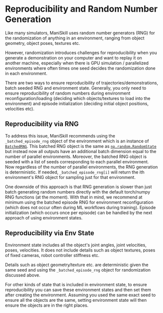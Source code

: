 # Reproducibility and Random Number Generation

Like many simulators, ManiSkill uses random number generators (RNG) for the randomization of anything in an environment, ranging from object geometry, object poses, textures etc.

However, randomization introduces challenges for reproducibility when you generate a demonstration on your computer and want to replay it on another machine, especially when there is GPU simulation / parallelized environments where often times one seed decides the randomization done in each environment.

There are two ways to ensure reproducibility of trajectories/demonstrations, batch seeded RNG and environment state. Generally, you only need to ensure reproducibility of random numbers during environment reconfiguration/loading (deciding which objects/textures to load into the environment) and episode initialization (deciding initial object positions, velocities etc).

## Reproducibility via RNG

To address this issue, ManiSkill recommends using the `_batched_episode_rng` object of the environment which is an instance of [`BatchedRNG`](https://github.com/haosulab/ManiSkill/blob/main/mani_skill/envs/utils/randomization/batched_rng.py). This batched RNG object is the same as [`np.random.RandomState`](https://numpy.org/doc/1.26/reference/random/legacy.html) but instead now all outputs have an additional batch dimension equal to the number of parallel environments. Moreover, the batched RNG object is seeded with a list of seeds corresponding to each parallel environment. Now regardless of the number of parallel environments, the RNG generation is deterministic. If needed, `_batched_episode_rng[i]` will return the ith environment's RNG object for sampling just for that environment.

One downside of this approach is that RNG generation is slower than just batch generating random numbers directly with the default torch/numpy RNG functions (at the moment). With that in mind, we recommend at minimum using the batched episode RNG for environment reconfiguration (which does not occur often during ML workflows during training). Episode initialization (which occurs once per episode) can be handled by the next approach of using environment states.

## Reproducibility via Env State

Environment state includes all the object's joint angles, joint velocities, poses, velocities. It does not include details such as object textures, poses of fixed cameras, robot controller stiffness etc.

Details such as object geometry/texture etc. are deterministic given the same seed and using the `_batched_episode_rng` object for randomization discussed above.

For other kinds of state that is included in environment state, to ensure reproducibility you can save these environment states and then set them after creating the environment. Assuming you used the same exact seed to ensure all the objects are the same, setting environment state will then ensure the objects are in the right places.

<!-- ## Example Code/Scripts

TODO (stao): finish this section -->
